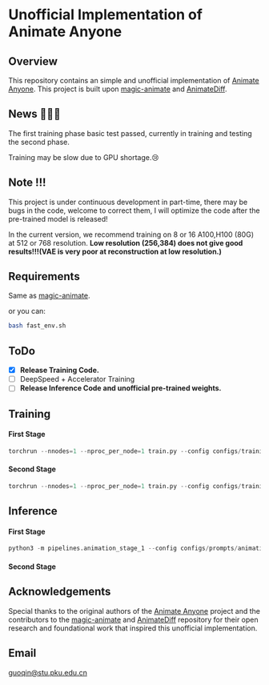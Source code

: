 # Unofficial Implementation of Animate Anyone

## Overview
This repository contains an simple and unofficial implementation of [Animate Anyone](https://humanaigc.github.io/animate-anyone/). This project is built upon [magic-animate](https://github.com/magic-research/magic-animate/tree/main) and [AnimateDiff](https://github.com/guoyww/AnimateDiff).

## News 🤗🤗🤗
The first training phase basic test passed, currently in training and testing the second phase.

Training may be slow due to GPU shortage.😢

## Note !!!
This project is under continuous development in part-time, there may be bugs in the code, welcome to correct them, I will optimize the code after the pre-trained model is released!

In the current version, we recommend training on 8 or 16 A100,H100 (80G) at 512 or 768 resolution. **Low resolution (256,384) does not give good results!!!(VAE is very poor at reconstruction at low resolution.)**

## Requirements
Same as [magic-animate](https://github.com/magic-research/magic-animate/tree/main).

or you can:
```bash
bash fast_env.sh
```

## ToDo
- [x] **Release Training Code.**
- [ ] DeepSpeed + Accelerator Training
- [ ] **Release Inference Code and unofficial pre-trained weights.**

## Training

#### First Stage

```python
torchrun --nnodes=1 --nproc_per_node=1 train.py --config configs/training/train_stage_1.yaml
```

#### Second Stage

```python
torchrun --nnodes=1 --nproc_per_node=1 train.py --config configs/training/train_stage_2.yaml
```

## Inference

#### First Stage

```python
python3 -m pipelines.animation_stage_1 --config configs/prompts/animation_stage_1.yaml
```

#### Second Stage

## Acknowledgements
Special thanks to the original authors of the [Animate Anyone](https://humanaigc.github.io/animate-anyone/) project and the contributors to the [magic-animate](https://github.com/magic-research/magic-animate/tree/main) and [AnimateDiff](https://github.com/guoyww/AnimateDiff) repository for their open research and foundational work that inspired this unofficial implementation.

## Email
guoqin@stu.pku.edu.cn
